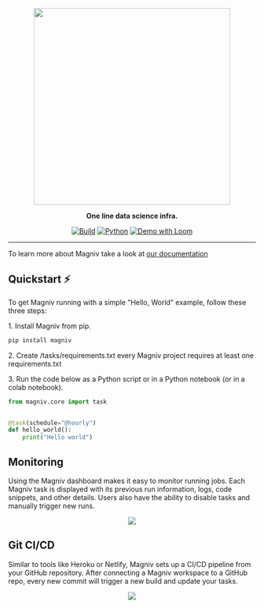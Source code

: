 <div align="center">

<img src="https://www.magniv.io/static/media/textlogo.e9b53078962edf01fb96e8f0eeab7880.svg" width="400px">

**One line data science infra.**

<a href="https://actions-badge.atrox.dev/MagnivOrg/magniv-core/goto?ref=master"><img alt="Build" src="https://img.shields.io/github/workflow/status/MagnivOrg/magniv-core/CI%20tests/master?style=for-the-badge" /></a>
<a href="https://www.python.org/"><img alt="Python" src="https://img.shields.io/badge/-Python 3.8+-blue?style=for-the-badge&logo=python&logoColor=white"></a>
<a href="https://www.loom.com/share/320a5e9750904f1da250ce1d4dfcd909"><img alt="Demo with Loom" src="https://img.shields.io/badge/Demo-loom-552586.svg?style=for-the-badge&labelColor=gray"></a>

______________________________________________________________________

<div align="left">

To learn more about Magniv take a look at [our documentation](https://docs.magniv.io)

## Quickstart ⚡

To get Magniv running with a simple "Hello, World" example, follow these three steps:

<span>1.</span> Install Magniv from pip.

```bash
pip install magniv
```

<span>2.</span> Create /tasks/requirements.txt every Magniv project requires at least one requirements.txt

<span>3.</span> Run the code below as a Python script or in a Python notebook (or in a colab notebook).

```python
from magniv.core import task


@task(schedule="@hourly")
def hello_world():
    print("Hello world")
```

## Monitoring

Using the Magniv dashboard makes it easy to monitor running jobs. Each Magniv task is displayed with its previous run information, logs, code snippets, and other details. Users also have the ability to disable tasks and manually trigger new runs.

<div align="center">
  <img src="https://miro.medium.com/max/1160/1*F0JkAaq8e3fKiLj7gZCfzQ.gif" max-height="250px">
</div>

## Git CI/CD

Similar to tools like Heroku or Netlify, Magniv sets up a CI/CD pipeline from your GitHub repository. After connecting a Magniv workspace to a GitHub repo, every new commit will trigger a new build and update your tasks.

<div align="center">
  <img src="https://miro.medium.com/max/1240/1*4xigR6AHkwdB9Jfi779UDA.gif" max-height="250px">
</div>
